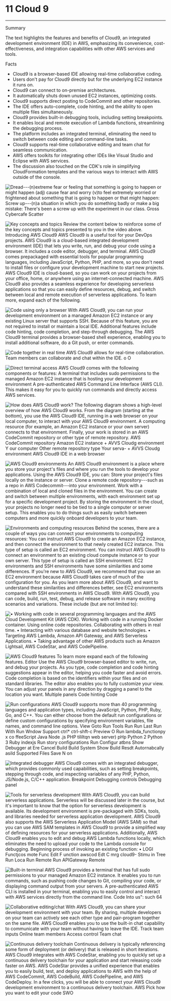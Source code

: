 # 11 Cloud 9



---

Summary

The text highlights the features and benefits of Cloud9, an integrated development environment (IDE) in AWS, emphasizing its convenience, cost-effectiveness, and integration capabilities with other AWS services and tools.

Facts

- Cloud9 is a browser-based IDE allowing real-time collaborative coding.
- Users don't pay for Cloud9 directly but for the underlying EC2 instance it runs on.
- Cloud9 can connect to on-premise architectures.
- It automatically shuts down unused EC2 instances, optimizing costs.
- Cloud9 supports direct posting to CodeCommit and other repositories.
- The IDE offers auto-complete, code hinting, and the ability to open multiple files simultaneously.
- Cloud9 provides built-in debugging tools, including setting breakpoints.
- It enables local and remote execution of Lambda functions, streamlining the debugging process.
- The platform includes an integrated terminal, eliminating the need to switch between code editing and command-line tasks.
- Cloud9 supports real-time collaborative editing and team chat for seamless communication.
- AWS offers toolkits for integrating other IDEs like Visual Studio and Eclipse with AWS services.
- The discussion also touched on the CDK's role in simplifying CloudFormation templates and the various ways to interact with AWS outside of the console.



![Dread---(n)extreme fear or feeling that something is going to happen or might happen (adj) cause fear and worry (v)to feel extremely worried or frightened about something that is going to happen or that might happen: Screw up---(n)a situation in which you do something badly or make a big mistake: There's been a screw up with the experiment in our class. Gross Cybercafe Scatter ](../../../media/AWS-DevOps-Module-3-11-Cloud-9-image1.png)



![Key concepts and topics Review the content below to reinforce some of the key concepts and topics presented to you in the video above. Introducing AWS Cloud9 AWS Cloud9 is a useful tool for your DevOps projects. AWS Cloud9 is a cloud-based integrated development environment (IDE) that lets you write, run, and debug your code using a browser. It includes a code editor, debugger, and terminal. AWS Cloud9 comes prepackaged with essential tools for popular programming languages, including JavaScript, Python, PHP, and more, so you don't need to install files or configure your development machine to start new projects. AWS Cloud9 IDE is cloud-based, so you can work on your projects from your office, home, or anywhere using an internet-connected machine. AWS Cloud9 also provides a seamless experience for developing serverless applications so that you can easily define resources, debug, and switch between local and remote execution of serverless applications. To learn more, expand each of the following. ](../../../media/AWS-DevOps-Module-3-11-Cloud-9-image2.png)



![Code using only a browser With AWS Cloud9, you can run your development environment on a managed Amazon EC2 instance or any existing Linux server that supports SSH. Because of this feature, you are not required to install or maintain a local IDE. Additional features include code hinting, code completion, and step-through debugging. The AWS Cloud9 terminal provides a browser-based shell experience, enabling you to install additional software, do a Git push, or enter commands. ](../../../media/AWS-DevOps-Module-3-11-Cloud-9-image3.png)



![Code together in real time AWS Cloud9 allows for real-time collaboration. Team members can collaborate and chat within the IDE. o O ](../../../media/AWS-DevOps-Module-3-11-Cloud-9-image4.png)



![Direct terminal access AWS Cloud9 comes with the following components or features: A terminal that includes sudo permissions to the managed Amazon EC2 instance that is hosting your development environment A pre-authenticated AWS Command Line Interface (AWS CLI). This makes it easy for you to quickly run commands and directly access AWS services. ](../../../media/AWS-DevOps-Module-3-11-Cloud-9-image5.png)



![How does AWS Cloud9 work? The following diagram shows a high-level overview of how AWS Cloud9 works. From the diagram (starting at the bottom), you use the AWS Cloud9 IDE, running in a web browser on your local computer, to interact with your AWS Cloud9 environment. A computing resource (for example, an Amazon EC2 instance or your own server) connects to that environment. Finally, your work is stored in an AWS CodeCommit repository or other type of remote repository. AWS CodeCommit repository Amazon EC2 instance + AVVS Cloudg environment Y our computer Other remote repository type Your serva- + AVVS Cloudg environment AWS Cloud9 IDE in a web browser ](../../../media/AWS-DevOps-Module-3-11-Cloud-9-image6.png)



![AWS Cloud9 environments An AWS Cloud9 environment is a place where you store your project's files and where you run the tools to develop your applications. Using the AWS Cloud9 IDE, you can: Store your project's files locally on the instance or server. Clone a remote code repository---such as a repo in AWS Codecommit---into your environment. Work with a combination of local and cloned files in the environment. You can create and switch between multiple environments, with each environment set up for a specific development project. By storing the environment in the cloud, your projects no longer need to be tied to a single computer or server setup. This enables you to do things such as easily switch between computers and more quickly onboard developers to your team. ](../../../media/AWS-DevOps-Module-3-11-Cloud-9-image7.png)



![Environments and computing resources Behind the scenes, there are a couple of ways you can connect your environments to computing resources: You can instruct AWS Cloud9 to create an Amazon EC2 instance, and then connect the environment to that newly created EC2 instance. This type of setup is called an EC2 environment. You can instruct AWS Cloud9 to connect an environment to an existing cloud compute instance or to your own server. This type of setup is called an SSH environment. EC2 environments and SSH environments have some similarities and some differences. If you're new to AWS Cloud9, we recommend that you use an EC2 environment because AWS Cloud9 takes care of much of the configuration for you. As you learn more about AWS Cloud9, and want to understand these similarities and differences better, see EC2 environments compared with SSH environments in AWS Cloud9. With AWS Cloud9, you can code, build, run, test, debug, and release software in many exciting scenarios and variations. These include (but are not limited to): ](../../../media/AWS-DevOps-Module-3-11-Cloud-9-image8.png)



![• Working with code in several programming languages and the AWS Cloud Development Kit (AWS CDK). Working with code in a running Docker container. Using online code repositories. Collaborating with others in real time. • Interacting with various database and website technologies. • Targeting AWS Lambda, Amazon API Gateway, and AWS Serverless Applications. • Taking advantage of other AWS products such as Amazon Lightsail, AWS CodeStar, and AWS CodePipeline. ](../../../media/AWS-DevOps-Module-3-11-Cloud-9-image9.png)



![AWS Cloud9 features To learn more expand each of the following features. Editor Use the AWS Cloud9 browser-based editor to write, run, and debug your projects. As you type, code completion and code hinting suggestions appear in the editor, helping you code faster and avoid errors. Code completion is based on the identifiers within your files and on standard libraries. The editor also enables you to fully customize your view. You can adjust your panels in any direction by dragging a panel to the location you want. Multiple panels Code hinting Code ](../../../media/AWS-DevOps-Module-3-11-Cloud-9-image10.png)



![Run configurations AWS Cloud9 supports more than 40 programming languages and application types, including JavaScript, Python, PHP, Ruby, Go, and C++. You can either choose from the default run configurations or define custom configurations by specifying environment variables, file names, and command line options. View Goto Run Tools Run Run Last Run With Run Wndow Support ctrl* ctrl-shft-c Preview O Run lambda_functionpy x co ffeeScript Java Node .js PHP tililtqn web server) pHp Python 2 Python 3 Ruby indexjs Run *story configurations Run Configur atbns Show Debugger at Ere* Cancel Build Build System Show Build Resdt Autornabcally asild Supported Files Save N on ](../../../media/AWS-DevOps-Module-3-11-Cloud-9-image11.png)



![Integrated debugger AWS Cloud9 comes with an integrated debugger, which provides commonly used capabilities, such as setting breakpoints, stepping through code, and inspecting variables of any PHP, Python, JS/Node.js, C/C++ application. Breakpoint Debugging controls Debugging panel ](../../../media/AWS-DevOps-Module-3-11-Cloud-9-image12.png)



![Tools for serverless development With AWS Cloud9, you can build serverless applications. Serverless will be discussed later in the course, but it's important to know that the option for serverless development is available. Its development environment is pre-packaged with SDKs, tools, and libraries needed for serverless application development. AWS Cloud9 also supports the AWS Serverless Application Model (AWS SAM) so that you can use AWS SAM templates in AWS Cloud9 to provide a simplified way of defining resources for your serverless applications. Additionally, AWS Cloud9 enables you to edit and debug AWS Lambda functions locally, which eliminates the need to upload your code to the Lambda console for debugging. Beginning process of invoking an existing function: • LOGI Functjcos mote Func Edit F unction awscod Edt C mrg cloud9- Stimu in Tree Run Loca Run Remote Run APIGateway Remote ](../../../media/AWS-DevOps-Module-3-11-Cloud-9-image13.png)



![Built-in terminal AWS Cloud9 provides a terminal that has full sudo permissions to your managed Amazon EC2 instance. It enables you to run commands, such as pushing code changes to Git, compiling your code, or displaying command output from your servers. A pre-authenticated AWS CLI is installed in your terminal, enabling you to easily control and interact with AWS services directly from the command line. Code Into us": such 64 ](../../../media/AWS-DevOps-Module-3-11-Cloud-9-image14.png)



![Collaborative editing/chat With AWS Cloud9, you can share your development environment with your team. By sharing, multiple developers on your team can actively see each other type and pair-program together on the same file. AWS Cloud9 enables you to use the built-in chat capability to communicate with your team without having to leave the IDE. Track team inputs Online team members Access control Team chat ](../../../media/AWS-DevOps-Module-3-11-Cloud-9-image15.png)



![Continuous delivery toolchain Continuous delivery is typically referencing some form of deployment (or delivery) that is released in short iterations. AWS Cloud9 integrates with AWS CodeStar, enabling you to quickly set up a continuous delivery toolchain for your application and start releasing code faster on AWS. AWS CodeStar provides a unified experience that enables you to easily build, test, and deploy applications to AWS with the help of AWS CodeCommit, AWS CodeBuild, AWS CodePipeline, and AWS CodeDeploy. In a few clicks, you will be able to connect your AWS Cloud9 development environment to a continuous delivery toolchain. AWS Pick how you want to edit your code SWO ](../../../media/AWS-DevOps-Module-3-11-Cloud-9-image16.png)


















